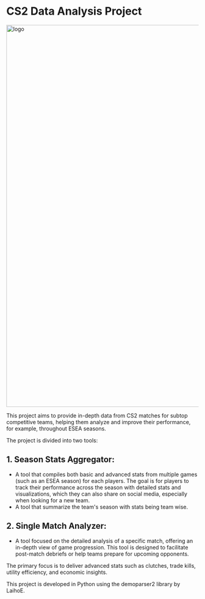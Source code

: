 # CS2 Data Analysis Project

<img src="https://github.com/Armeldt/Python---Projet-data-CS2/blob/main/counter_strike_2.jpg?raw=true" alt="logo" width="1000"/>

This project aims to provide in-depth data from CS2 matches for subtop competitive teams, helping them analyze and improve their performance, for example, throughout ESEA seasons.

The project is divided into two tools:

## 1. Season Stats Aggregator:

  - A tool that compiles both basic and advanced stats from multiple games (such as an ESEA season) for each players. The goal is for players to track their performance across the season with detailed stats and visualizations, which they can also share on social media, especially when looking for a new team.
  - A tool that summarize the team's season with stats being team wise.

## 2. Single Match Analyzer:

  - A tool focused on the detailed analysis of a specific match, offering an in-depth view of game progression. This tool is designed to facilitate post-match debriefs or help teams prepare for upcoming opponents.

The primary focus is to deliver advanced stats such as clutches, trade kills, utility efficiency, and economic insights.

This project is developed in Python using the demoparser2 library by LaihoE.

